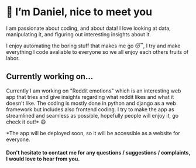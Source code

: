 # 👋 I’m Daniel, nice to meet you
I am passionate about coding, and about data! I love looking at data, manipulating it, and figuring out interesting insights about it.

I enjoy automating the boring stuff that makes me go :sleeping:, I try and make everything I code avaliable to everyone so we all enjoy each others fruits of labor. 

## Currently working on...
Currently I am working on "Reddit emotions" which is an interesting web app that tries and give insights regarding what reddit likes and what it doesn't like. The coding is mostly done in python and django as a web framework but includes also frontend coding.
I try to make the app as streamlined and seamless as possible, hopefully people will enjoy it, go check it out!* :smile:	

*The app will be deployed soon, so it will be accessible as a website for everyone.

#### Don't hesitate to contact me for any questions / suggestions / complaints, I would love to hear from you.
